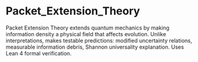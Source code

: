 # Packet_Extension_Theory
Packet Extension Theory extends quantum mechanics by making information density a physical field that affects evolution. Unlike interpretations, makes testable predictions: modified uncertainty relations, measurable information debris, Shannon universality explanation. Uses Lean 4 formal verification.
